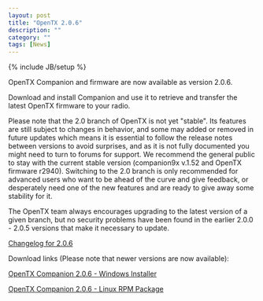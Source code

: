 ```yaml
---
layout: post
title: "OpenTX 2.0.6"
description: ""
category: ""
tags: [News]
---
```

{% include JB/setup %}

OpenTX Companion and firmware are now available as version 2.0.6.

Download and install Companion and use it to retrieve and transfer the latest OpenTX firmware to your radio.

Please note that the 2.0 branch of OpenTX is not yet "stable". Its features are still subject to changes in behavior, and some may added or removed in future updates which means it is essential to follow the release notes between versions to avoid surprises, and as it is not fully documented you might need to turn to forums for support. We recommend the general public to stay with the current stable version (companion9x v.1.52 and OpenTX firmware r2940). Switching to the 2.0 branch is only recommended for advanced users who want to be ahead of the curve and give feedback, or desperately need one of the new features and are ready to give away some stability for it.

The OpenTX team always encourages upgrading to the latest version of a given branch, but no security problems have been found in the earlier 2.0.0 - 2.0.5 versions that make it necessary to update.

[Changelog for 2.0.6](https://github.com/opentx/opentx/releases/tag/2.0.6)

Download links (Please note that newer versions are now available):

[OpenTX Companion 2.0.6 - Windows Installer](http://downloads-20.open-tx.org/companion/companionInstall_2.0.6.exe)

[OpenTX Companion 2.0.6 - Linux RPM Package](http://downloads-20.open-tx.org/companion/companion-2.0.6-i686.rpm)

